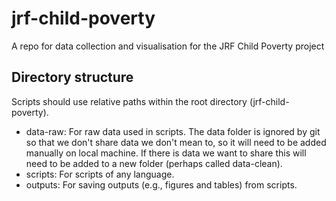 # jrf-child-poverty

A repo for data collection and visualisation for the JRF Child Poverty project

## Directory structure

Scripts should use relative paths within the root directory (jrf-child-poverty). 

- data-raw: For raw data used in scripts. The data folder is ignored by git so that we don't share data we don't mean to, so it will need to be added manually on local machine. If there is data we want to share this will need to be added to a new folder (perhaps called data-clean). 
- scripts: For scripts of any language.
- outputs: For saving outputs (e.g., figures and tables) from scripts.